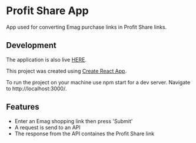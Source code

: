 # Profit Share App

App used for converting Emag purchase links in Profit Share links.

## Development

The application is also live [HERE](profitshare.netlify.app/).

This project was created using [Create React App](https://github.com/facebook/create-react-app).

To run the project on your machine use npm start for a dev server. Navigate to http://localhost:3000/.

## Features

* Enter an Emag shopping link then press 'Submit'
* A request is send to an API
* The response from the API containes the Profit Share link
